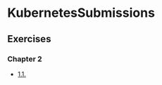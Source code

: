 # KubernetesSubmissions

## Exercises

### Chapter 2

- [1.1.](https://github.com/krisnakris/KubernetesSubmissions/tree/1.1/log_output)
